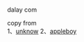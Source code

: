###
dalay com 

copy from  
1、[unknow](https://github.com/Unknwon/com)
2、[appleboy](https://github.com/appleboy/com)